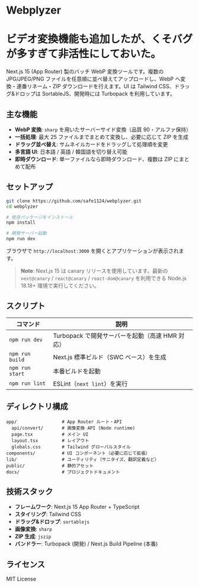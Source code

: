 # Webplyzer
# ビデオ変換機能も追加したが、くそバグが多すぎて非活性にしておいた。

Next.js 15 (App Router) 製のバッチ WebP 変換ツールです。複数の JPG/JPEG/PNG ファイルを任意順に並べ替えてアップロードし、WebP へ変換・連番リネーム・ZIP ダウンロードを行えます。UI は Tailwind CSS、ドラッグ&ドロップは SortableJS、開発時には Turbopack を利用しています。

## 主な機能
- **WebP 変換**: `sharp` を用いたサーバーサイド変換（品質 90・アルファ保持）
- **一括処理**: 最大 25 ファイルまでまとめて変換し、必要に応じて ZIP を生成
- **ドラッグ並べ替え**: サムネイルカードをドラッグして処理順を変更
- **多言語 UI**: 日本語 / 英語 / 韓国語を切り替え可能
- **即時ダウンロード**: 単一ファイルなら即時ダウンロード、複数は ZIP にまとめて配布

## セットアップ
```bash
git clone https://github.com/safe1124/webplyzer.git
cd webplyzer

# 依存パッケージをインストール
npm install

# 開発サーバー起動
npm run dev
```

ブラウザで `http://localhost:3000` を開くとアプリケーションが表示されます。

> **Note**: Next.js 15 は canary リリースを使用しています。最新の `next@canary` / `react@canary` / `react-dom@canary` を利用できる Node.js 18.18+ 環境で実行してください。

## スクリプト
| コマンド | 説明 |
|---------|------|
| `npm run dev` | Turbopack で開発サーバーを起動（高速 HMR 対応） |
| `npm run build` | Next.js 標準ビルド（SWC ベース）を生成 |
| `npm run start` | 本番ビルドを起動 |
| `npm run lint` | ESLint（`next lint`）を実行 |

## ディレクトリ構成
```
app/                 # App Router ルート・API
  api/convert/       # 画像変換 API (Node runtime)
  page.tsx           # メイン UI
  layout.tsx         # レイアウト
  globals.css        # Tailwind グローバルスタイル
components/          # UI コンポーネント（必要に応じて拡張）
lib/                 # ユーティリティ（サニタイズ、翻訳定義など）
public/              # 静的アセット
docs/                # プロジェクトドキュメント
```

## 技術スタック
- **フレームワーク**: Next.js 15 App Router + TypeScript
- **スタイリング**: Tailwind CSS
- **ドラッグ&ドロップ**: `sortablejs`
- **画像変換**: `sharp`
- **ZIP 生成**: `jszip`
- **バンドラー**: Turbopack (開発) / Next.js Build Pipeline (本番)

## ライセンス
MIT License

